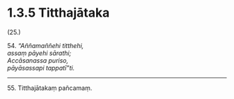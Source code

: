 

# 1.3.5 Titthajātaka




(25.)

54\. _“Aññamaññehi titthehi,_  
_assaṃ pāyehi sārathi;_  
_Accāsanassa puriso,_  
_pāyāsassapi tappatī”ti._  


---

55\. Titthajātakaṃ pañcamaṃ.





